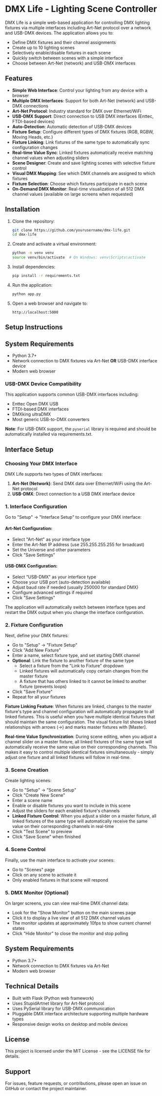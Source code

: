 # DMX Life - Lighting Scene Controller

DMX Life is a simple web-based application for controlling DMX lighting fixtures via multiple interfaces including Art-Net protocol over a network and USB-DMX devices. The application allows you to:

- Define DMX fixtures and their channel assignments
- Create up to 10 lighting scenes
- Selectively enable/disable fixtures in each scene
- Quickly switch between scenes with a simple interface
- Choose between Art-Net (network) and USB-DMX interfaces

## Features

- **Simple Web Interface**: Control your lighting from any device with a browser
- **Multiple DMX Interfaces**: Support for both Art-Net (network) and USB-DMX connections
- **Art-Net Protocol**: Industry standard for DMX over Ethernet/WiFi
- **USB-DMX Support**: Direct connection to USB DMX interfaces (Enttec, FTDI-based devices)
- **Auto-Detection**: Automatic detection of USB-DMX devices
- **Fixture Setup**: Configure different types of DMX fixtures (RGB, RGBW, Moving Heads, etc.)
- **Fixture Linking**: Link fixtures of the same type to automatically sync configuration changes
- **Real-time Value Sync**: Linked fixtures automatically receive matching channel values when adjusting sliders
- **Scene Designer**: Create and save lighting scenes with selective fixture control
- **Visual DMX Mapping**: See which DMX channels are assigned to which fixtures
- **Fixture Selection**: Choose which fixtures participate in each scene
- **On-Demand DMX Monitor**: Real-time visualization of all 512 DMX channel values (available on large screens when requested)

## Installation

1. Clone the repository:
   ```bash
   git clone https://github.com/yourusername/dmx-life.git
   cd dmx-life
   ```

2. Create and activate a virtual environment:
   ```bash
   python -m venv venv
   source venv/bin/activate  # On Windows: venv\Scripts\activate
   ```

3. Install dependencies:
   ```bash
   pip install -r requirements.txt
   ```

4. Run the application:
   ```bash
   python app.py
   ```

5. Open a web browser and navigate to:
   ```
   http://localhost:5000
   ```

## Setup Instructions

## System Requirements

- Python 3.7+
- Network connection to DMX fixtures via Art-Net **OR** USB-DMX interface device
- Modern web browser

### USB-DMX Device Compatibility

This application supports common USB-DMX interfaces including:
- Enttec Open DMX USB
- FTDI-based DMX interfaces
- DMXking ultraDMX
- Most generic USB-to-DMX converters

**Note**: For USB-DMX support, the `pyserial` library is required and should be automatically installed via requirements.txt.

## Interface Setup

### Choosing Your DMX Interface

DMX Life supports two types of DMX interfaces:

1. **Art-Net (Network)**: Send DMX data over Ethernet/WiFi using the Art-Net protocol
2. **USB-DMX**: Direct connection to a USB DMX interface device

### 1. Interface Configuration

Go to "Setup" -> "Interface Setup" to configure your DMX interface:

#### Art-Net Configuration:
- Select "Art-Net" as your interface type
- Enter the Art-Net IP address (use 255.255.255.255 for broadcast)
- Set the Universe and other parameters
- Click "Save Settings"

#### USB-DMX Configuration:
- Select "USB-DMX" as your interface type
- Choose your USB port (auto-detection available)
- Adjust baud rate if needed (usually 250000 for standard DMX)
- Configure advanced settings if required
- Click "Save Settings"

The application will automatically switch between interface types and restart the DMX output when you change the interface configuration.

### 2. Fixture Configuration

Next, define your DMX fixtures:
- Go to "Setup" -> "Fixture Setup"
- Click "Add New Fixture"
- Enter a name, select fixture type, and set starting DMX channel
- **Optional**: Link the fixture to another fixture of the same type
  - Select a fixture from the "Link to Fixture" dropdown
  - Linked fixtures will automatically copy certain changes from the master fixture
  - A fixture that has others linked to it cannot be linked to another fixture (prevents loops)
- Click "Save Fixture"
- Repeat for all your fixtures

**Fixture Linking Feature**: When fixtures are linked, changes to the master fixture's type and channel configuration will automatically propagate to all linked fixtures. This is useful when you have multiple identical fixtures that should maintain the same configuration. The visual fixture list shows linked relationships with arrows (→) and marks master fixtures with [Master].

**Real-time Value Synchronization**: During scene editing, when you adjust a channel slider on a master fixture, all linked fixtures of the same type will automatically receive the same value on their corresponding channels. This makes it easy to control multiple identical fixtures simultaneously - simply adjust one fixture and all linked fixtures will follow in real-time.

### 3. Scene Creation

Create lighting scenes:
- Go to "Setup" -> "Scene Setup"
- Click "Create New Scene"
- Enter a scene name
- Enable or disable fixtures you want to include in this scene
- Adjust the sliders for each enabled fixture's channels
- **Linked Fixture Control**: When you adjust a slider on a master fixture, all linked fixtures of the same type will automatically receive the same value on their corresponding channels in real-time
- Click "Test Scene" to preview
- Click "Save Scene" when finished

### 4. Scene Control

Finally, use the main interface to activate your scenes:
- Go to "Scenes" page
- Click on any scene to activate it
- Only enabled fixtures in that scene will respond

### 5. DMX Monitor (Optional)

On larger screens, you can view real-time DMX channel data:
- Look for the "Show Monitor" button on the main scenes page
- Click it to display a live view of all 512 DMX channel values
- The monitor updates at approximately 10fps to show current channel states
- Click "Hide Monitor" to close the monitor and stop polling

## System Requirements

- Python 3.7+
- Network connection to DMX fixtures via Art-Net
- Modern web browser

## Technical Details

- Built with Flask (Python web framework)
- Uses StupidArtnet library for Art-Net protocol
- Uses PySerial library for USB-DMX communication
- Pluggable DMX interface architecture supporting multiple hardware types
- Responsive design works on desktop and mobile devices

## License

This project is licensed under the MIT License - see the LICENSE file for details.

## Support

For issues, feature requests, or contributions, please open an issue on GitHub or contact the project maintainer.
